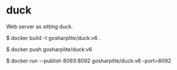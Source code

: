 # duck
Web server as sitting duck.

$ docker build -t gosharplite/duck:v6 .

$ docker push gosharplite/duck:v6

$ docker run --publish 8093:8092 gosharplite/duck:v6 -port=8092